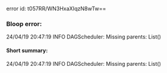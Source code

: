 error id: t057RR/WN3HxaXIqzN8wTw==
### Bloop error:

24/04/19 20:47:19 INFO DAGScheduler: Missing parents: List()
#### Short summary: 

24/04/19 20:47:19 INFO DAGScheduler: Missing parents: List()
